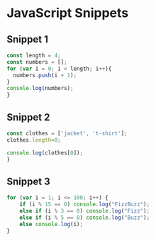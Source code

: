 # JavaScript Snippets

## Snippet 1
```javascript
const length = 4;
const numbers = [];
for (var i = 0; i < length; i++){
  numbers.push(i + 1);
}
console.log(numbers);
}
```
## Snippet 2
```javascript
const clothes = ['jacket', 't-shirt'];
clothes.length=0;

console.log(clothes[0]);
}
```
## Snippet 3
```javascript
for (var i = 1; i <= 100; i++) {
    if (i % 15 == 0) console.log("FizzBuzz");
    else if (i % 3 == 0) console.log("Fizz");
    else if (i % 5 == 0) console.log("Buzz");
    else console.log(i);
}
```
